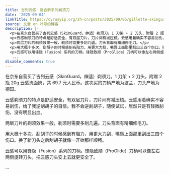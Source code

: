 ```yaml
---
title: 吉列云感：适合新手的剃须刀
date: '2025-09-04'
linkTitle: https://cyrusyip.org/zh-cn/posts/2025/09/05/gillette-skinguard-review/
source: 文章 on 叶寻的博客
description: |-
  <p>在京东自营买了吉列云感（SkinGuard，绅适）剃须刀。1 刀架 + 2 刀头，附赠 2 瓶 20g 云感洗面奶，共 69.7 元人民币。这次买的刀柄产地为波兰，刀头产地为德国。</p>
  <p>云感剃须刀的特点是舒适安全，有双层刀片，刀片间有减压梳。云感用着确实不容易刮伤，给了我逆刮胡子的自信。我不会逆刮胡子，随便试试，居然只是有轻微刮伤，没有明显出血。</p>
  <p>两层刀片的剃须效果一般，剃须时需要多刮几遍。刀头背面有精细修毛刀。</p>
  <p>用大概十多次，刮胡子的时候感到有阻力，用更大力刮，嘴唇上面那里刮出三四个伤口。换了新刀头之后刮胡子就像一开始那样顺畅。</p>
  <p>云感可以用锋隐（Fusion）系列的刀柄。锋隐致顺（ProGlide）刀柄可以像左右两侧旋转刀头，把云感刀头安上去就更安全了。</p>
   ...
disable_comments: true
---
```

<p>在京东自营买了吉列云感（SkinGuard，绅适）剃须刀。1 刀架 + 2 刀头，附赠 2 瓶 20g 云感洗面奶，共 69.7 元人民币。这次买的刀柄产地为波兰，刀头产地为德国。</p>
<p>云感剃须刀的特点是舒适安全，有双层刀片，刀片间有减压梳。云感用着确实不容易刮伤，给了我逆刮胡子的自信。我不会逆刮胡子，随便试试，居然只是有轻微刮伤，没有明显出血。</p>
<p>两层刀片的剃须效果一般，剃须时需要多刮几遍。刀头背面有精细修毛刀。</p>
<p>用大概十多次，刮胡子的时候感到有阻力，用更大力刮，嘴唇上面那里刮出三四个伤口。换了新刀头之后刮胡子就像一开始那样顺畅。</p>
<p>云感可以用锋隐（Fusion）系列的刀柄。锋隐致顺（ProGlide）刀柄可以像左右两侧旋转刀头，把云感刀头安上去就更安全了。</p>
 ...